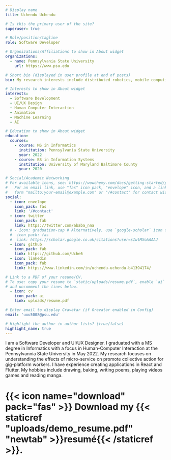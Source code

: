 ```yaml
---
# Display name
title: Uchendu Uchendu

# Is this the primary user of the site?
superuser: true

# Role/position/tagline
role: Software Developer

# Organizations/Affiliations to show in About widget
organizations:
  - name: Pennsylvania State University
    url: https://www.psu.edu

# Short bio (displayed in user profile at end of posts)
bio: My research interests include distributed robotics, mobile computing and programmable matter.

# Interests to show in About widget
interests:
  - Software Development
  - UI/UX Design
  - Human Computer Interaction
  - Animation
  - Machine Learning
  - AI

# Education to show in About widget
education:
  courses:
    - course: MS in Informatics
      institution: Pennsylvania State University 
      year: 2022
    - course: BS in Information Systems
      institution: University of Maryland Baltimore County
      year: 2020

# Social/Academic Networking
# For available icons, see: https://wowchemy.com/docs/getting-started/page-builder/#icons
#   For an email link, use "fas" icon pack, "envelope" icon, and a link in the
#   form "mailto:your-email@example.com" or "/#contact" for contact widget.
social:
  - icon: envelope
    icon_pack: fas
    link: '/#contact'
  - icon: twitter
    icon_pack: fab
    link: https://twitter.com/ababa_nna
  # - icon: graduation-cap # Alternatively, use `google-scholar` icon from `ai` icon pack
  #  icon_pack: fas
  #  link: https://scholar.google.co.uk/citations?user=sIwtMXoAAAAJ
  - icon: github
    icon_pack: fab
    link: https://github.com/Uche6
  - icon: linkedin
    icon_pack: fab
    link: https://www.linkedin.com/in/uchendu-uchendu-b41394174/

# Link to a PDF of your resume/CV.
# To use: copy your resume to `static/uploads/resume.pdf`, enable `ai` icons in `params.toml`,
# and uncomment the lines below.
  - icon: cv
    icon_pack: ai
    link: uploads/resume.pdf

# Enter email to display Gravatar (if Gravatar enabled in Config)
email: 'uxu5008@psu.edu'

# Highlight the author in author lists? (true/false)
highlight_name: true
---
```


I am a Software Developer and UI/UX Designer. I graduated with a MS degree in Informatics with a focus in Human-Computer Interaction at the Pennsylvannia State University in May 2022. My research focuses on understanding the effects of micro-service on promote collective action for gig-platform workers. I have experience creating applications in React and Flutter. My hobbies include drawing, baking, writing poems, playing videos games and reading manga. 

# {{< icon name="download" pack="fas" >}} Download my {{< staticref "uploads/demo_resume.pdf" "newtab" >}}resumé{{< /staticref >}}.
